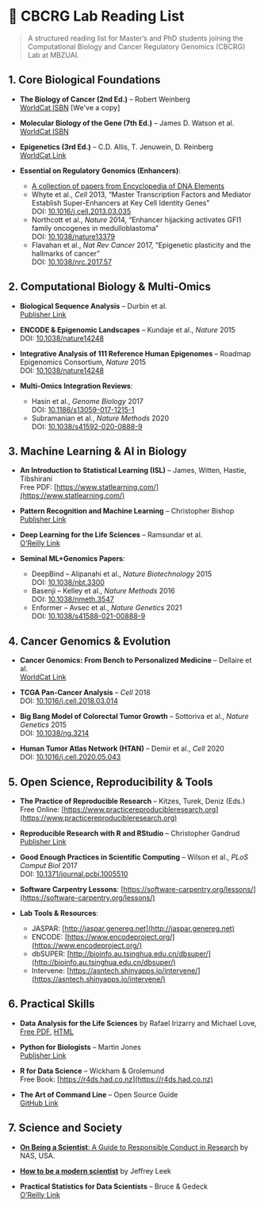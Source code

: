 # 📘 CBCRG Lab Reading List

> A structured reading list for Master’s and PhD students joining the Computational Biology and Cancer Regulatory Genomics (CBCRG) Lab at MBZUAI.



## 1. Core Biological Foundations

- **The Biology of Cancer (2nd Ed.)** – Robert Weinberg  
  [WorldCat ISBN](https://search.worldcat.org/title/1371401231) [We've a copy]

- **Molecular Biology of the Gene (7th Ed.)** – James D. Watson et al.  
  [WorldCat ISBN](https://search.worldcat.org/title/804550576)

- **Epigenetics (3rd Ed.)** – C.D. Allis, T. Jenuwein, D. Reinberg  
  [WorldCat Link](https://search.worldcat.org/title/884961911)

- **Essential on Regulatory Genomics (Enhancers)**:
  - [A collection of papers from Encyclopedia of DNA Elements](https://www.nature.com/immersive/d42859-020-00027-2/index.html)
  - Whyte et al., _Cell_ 2013, “Master Transcription Factors and Mediator Establish Super-Enhancers at Key Cell Identity Genes”  
    DOI: [10.1016/j.cell.2013.03.035](https://doi.org/10.1016/j.cell.2013.03.035)
  - Northcott et al., _Nature_ 2014, “Enhancer hijacking activates GFI1 family oncogenes in medulloblastoma”  
    DOI: [10.1038/nature13379](https://doi.org/10.1038/nature13379)
  - Flavahan et al., _Nat Rev Cancer_ 2017, “Epigenetic plasticity and the hallmarks of cancer”  
    DOI: [10.1038/nrc.2017.57](https://doi.org/10.1038/nrc.2017.57)

## 2. Computational Biology & Multi-Omics

- **Biological Sequence Analysis** – Durbin et al.  
  [Publisher Link](https://www.cambridge.org/core/books/biological-sequence-analysis/CCB2C5E435507DC53B1DD473BAA9A75D)

- **ENCODE & Epigenomic Landscapes** – Kundaje et al., _Nature_ 2015  
  DOI: [10.1038/nature14248](https://doi.org/10.1038/nature14248)

- **Integrative Analysis of 111 Reference Human Epigenomes** – Roadmap Epigenomics Consortium, _Nature_ 2015  
  DOI: [10.1038/nature14248](https://doi.org/10.1038/nature14248)

- **Multi-Omics Integration Reviews**:
  - Hasin et al., _Genome Biology_ 2017  
    DOI: [10.1186/s13059-017-1215-1](https://doi.org/10.1186/s13059-017-1215-1)
  - Subramanian et al., _Nature Methods_ 2020  
    DOI: [10.1038/s41592-020-0888-9](https://doi.org/10.1038/s41592-020-0888-9)

## 3. Machine Learning & AI in Biology

- **An Introduction to Statistical Learning (ISL)** – James, Witten, Hastie, Tibshirani  
  Free PDF: [https://www.statlearning.com/](https://www.statlearning.com/)

- **Pattern Recognition and Machine Learning** – Christopher Bishop  
  [Publisher Link](https://www.springer.com/gp/book/9780387310732)

- **Deep Learning for the Life Sciences** – Ramsundar et al.  
  [O’Reilly Link](https://www.oreilly.com/library/view/deep-learning-for/9781492039822/)

- **Seminal ML+Genomics Papers**:
  - DeepBind – Alipanahi et al., _Nature Biotechnology_ 2015  
    DOI: [10.1038/nbt.3300](https://doi.org/10.1038/nbt.3300)
  - Basenji – Kelley et al., _Nature Methods_ 2016  
    DOI: [10.1038/nmeth.3547](https://doi.org/10.1038/nmeth.3547)
  - Enformer – Avsec et al., _Nature Genetics_ 2021  
    DOI: [10.1038/s41588-021-00888-9](https://doi.org/10.1038/s41588-021-00888-9)

## 4. Cancer Genomics & Evolution

- **Cancer Genomics: From Bench to Personalized Medicine** – Dellaire et al.  
  [WorldCat Link](https://search.worldcat.org/title/864714803)

- **TCGA Pan-Cancer Analysis** – _Cell_ 2018  
  DOI: [10.1016/j.cell.2018.03.014](https://doi.org/10.1016/j.cell.2018.03.014)

- **Big Bang Model of Colorectal Tumor Growth** – Sottoriva et al., _Nature Genetics_ 2015  
  DOI: [10.1038/ng.3214](https://doi.org/10.1038/ng.3214)

- **Human Tumor Atlas Network (HTAN)** – Demir et al., _Cell_ 2020  
  DOI: [10.1016/j.cell.2020.05.043](https://doi.org/10.1016/j.cell.2020.05.043)

## 5. Open Science, Reproducibility & Tools

- **The Practice of Reproducible Research** – Kitzes, Turek, Deniz (Eds.)  
  Free Online: [https://www.practicereproducibleresearch.org](https://www.practicereproducibleresearch.org)

- **Reproducible Research with R and RStudio** – Christopher Gandrud  
  [Publisher Link](https://www.routledge.com/Reproducible-Research-with-R-and-RStudio/Gandrud/p/book/9780367331852)

- **Good Enough Practices in Scientific Computing** – Wilson et al., _PLoS Comput Biol_ 2017  
  DOI: [10.1371/journal.pcbi.1005510](https://doi.org/10.1371/journal.pcbi.1005510)

- **Software Carpentry Lessons**: [https://software-carpentry.org/lessons/](https://software-carpentry.org/lessons/)

- **Lab Tools & Resources**:
  - JASPAR: [http://jaspar.genereg.net](http://jaspar.genereg.net)
  - ENCODE: [https://www.encodeproject.org/](https://www.encodeproject.org/)
  - dbSUPER: [http://bioinfo.au.tsinghua.edu.cn/dbsuper/](http://bioinfo.au.tsinghua.edu.cn/dbsuper/)
  - Intervene: [https://asntech.shinyapps.io/intervene/](https://asntech.shinyapps.io/intervene/)

## 6. Practical Skills

- **Data Analysis for the Life Sciences** by Rafael Irizarry and Michael Love, [Free PDF](https://leanpub.com/dataanalysisforthelifesciences), [HTML](http://genomicsclass.github.io/book/)
- **Python for Biologists** – Martin Jones  
  [Publisher Link](https://pythonforbiologists.com/)

- **R for Data Science** – Wickham & Grolemund  
  Free Book: [https://r4ds.had.co.nz](https://r4ds.had.co.nz)

- **The Art of Command Line** – Open Source Guide  
  [GitHub Link](https://github.com/jlevy/the-art-of-command-line)

## 7. Science and Society

- [**On Being a Scientist**: A Guide to Responsible Conduct in Research](https://nap.nationalacademies.org/catalog/12192/on-being-a-scientist-a-guide-to-responsible-conduct-in) by NAS, USA.
- [**How to be a modern scientist**](https://leanpub.com/modernscientist) by Jeffrey Leek

- **Practical Statistics for Data Scientists** – Bruce & Gedeck  
  [O’Reilly Link](https://www.oreilly.com/library/view/practical-statistics-for/9781492072935/)
